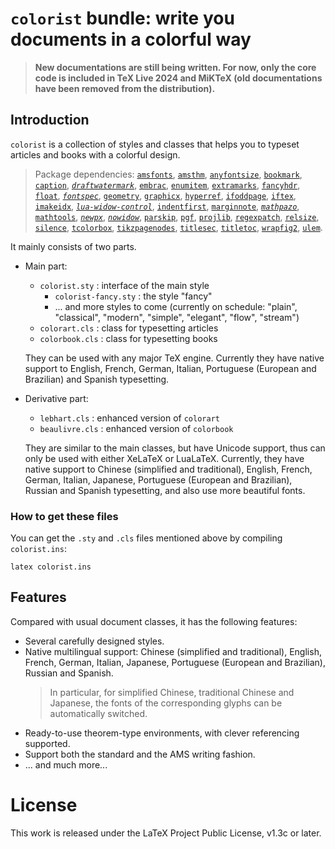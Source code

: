 <!-- Copyright (C) 2021-2024 by Jinwen XU -->

# `colorist` bundle: write you documents in a colorful way

> **New documentations are still being written. For now, only the core code is included in TeX Live 2024 and MiKTeX (old documentations have been removed from the distribution).**

## Introduction

`colorist` is a collection of styles and classes that helps you to typeset articles and books with a colorful design.

> Package dependencies: [`amsfonts`](https://ctan.org/pkg/amsfonts), [`amsthm`](https://ctan.org/pkg/amsthm), [`anyfontsize`](https://ctan.org/pkg/anyfontsize), [`bookmark`](https://ctan.org/pkg/bookmark), [`caption`](https://ctan.org/pkg/caption), [*`draftwatermark`*](https://ctan.org/pkg/draftwatermark), [`embrac`](https://ctan.org/pkg/embrac), [`enumitem`](https://ctan.org/pkg/enumitem), [`extramarks`](https://ctan.org/pkg/extramarks), [`fancyhdr`](https://ctan.org/pkg/fancyhdr), [`float`](https://ctan.org/pkg/float), [*`fontspec`*](https://ctan.org/pkg/fontspec), [`geometry`](https://ctan.org/pkg/geometry), [`graphicx`](https://ctan.org/pkg/graphicx), [`hyperref`](https://ctan.org/pkg/hyperref), [`ifoddpage`](https://ctan.org/pkg/ifoddpage), [`iftex`](https://ctan.org/pkg/iftex), [`imakeidx`](https://ctan.org/pkg/imakeidx), [*`lua-widow-control`*](https://ctan.org/pkg/lua-widow-control), [`indentfirst`](https://ctan.org/pkg/indentfirst), [`marginnote`](https://ctan.org/pkg/marginnote), [*`mathpazo`*](https://ctan.org/pkg/mathpazo), [`mathtools`](https://ctan.org/pkg/mathtools), [*`newpx`*](https://ctan.org/pkg/newpx), [*`nowidow`*](https://ctan.org/pkg/nowidow), [`parskip`](https://ctan.org/pkg/parskip), [`pgf`](https://ctan.org/pkg/pgf), [`projlib`](https://ctan.org/pkg/projlib), [`regexpatch`](https://ctan.org/pkg/regexpatch), [`relsize`](https://ctan.org/pkg/relsize), [`silence`](https://ctan.org/pkg/silence), [`tcolorbox`](https://ctan.org/pkg/tcolorbox), [`tikzpagenodes`](https://ctan.org/pkg/tikzpagenodes), [`titlesec`](https://ctan.org/pkg/titlesec), [`titletoc`](https://ctan.org/pkg/titletoc), [`wrapfig2`](https://ctan.org/pkg/wrapfig2), [`ulem`](https://ctan.org/pkg/ulem).

It mainly consists of two parts.

- Main part:
    - `colorist.sty` : interface of the main style
        - `colorist-fancy.sty` : the style "fancy"
        - ... and more styles to come (currently on schedule: "plain", "classical", "modern", "simple", "elegant", "flow", "stream")
    - `colorart.cls` : class for typesetting articles
    - `colorbook.cls` : class for typesetting books

    They can be used with any major TeX engine. Currently they have native
    support to English, French, German, Italian, Portuguese
    (European and Brazilian) and Spanish typesetting.


- Derivative part:
    - `lebhart.cls` : enhanced version of `colorart`
    - `beaulivre.cls` : enhanced version of `colorbook`

    They are similar to the main classes, but have Unicode support, thus can
    only be used with either XeLaTeX or LuaLaTeX. Currently, they have native
    support to Chinese (simplified and traditional), English, French, German,
    Italian, Japanese, Portuguese (European and Brazilian), Russian and Spanish
    typesetting, and also use more beautiful fonts.

### How to get these files
You can get the `.sty` and `.cls` files mentioned above by compiling
`colorist.ins`:
```
latex colorist.ins
```
<!--
To get the `.tex` source files of the documentation, compile `colorist-doc.ins`:
```
latex colorist-doc.ins
```
-->

## Features

Compared with usual document classes, it has the following features:

- Several carefully designed styles.
- Native multilingual support: Chinese (simplified and traditional), English, French, German, Italian, Japanese, Portuguese (European and Brazilian), Russian and Spanish.
    > In particular, for simplified Chinese, traditional Chinese and Japanese, the fonts of the corresponding glyphs can be automatically switched.
- Ready-to-use theorem-type environments, with clever referencing supported.
- Support both the standard and the AMS writing fashion.
- ... and much more...


# License

This work is released under the LaTeX Project Public License, v1.3c or later.
